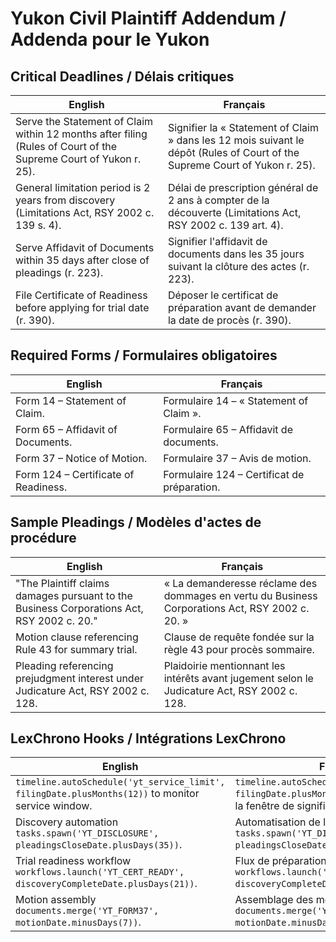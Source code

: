 # Yukon Civil Plaintiff Addendum / Addenda pour le Yukon

## Critical Deadlines / Délais critiques
| English | Français |
| --- | --- |
| Serve the Statement of Claim within 12 months after filing (Rules of Court of the Supreme Court of Yukon r. 25). | Signifier la « Statement of Claim » dans les 12 mois suivant le dépôt (Rules of Court of the Supreme Court of Yukon r. 25). |
| General limitation period is 2 years from discovery (Limitations Act, RSY 2002 c. 139 s. 4). | Délai de prescription général de 2 ans à compter de la découverte (Limitations Act, RSY 2002 c. 139 art. 4). |
| Serve Affidavit of Documents within 35 days after close of pleadings (r. 223). | Signifier l'affidavit de documents dans les 35 jours suivant la clôture des actes (r. 223). |
| File Certificate of Readiness before applying for trial date (r. 390). | Déposer le certificat de préparation avant de demander la date de procès (r. 390). |

## Required Forms / Formulaires obligatoires
| English | Français |
| --- | --- |
| Form 14 – Statement of Claim. | Formulaire 14 – « Statement of Claim ». |
| Form 65 – Affidavit of Documents. | Formulaire 65 – Affidavit de documents. |
| Form 37 – Notice of Motion. | Formulaire 37 – Avis de motion. |
| Form 124 – Certificate of Readiness. | Formulaire 124 – Certificat de préparation. |

## Sample Pleadings / Modèles d'actes de procédure
| English | Français |
| --- | --- |
| "The Plaintiff claims damages pursuant to the Business Corporations Act, RSY 2002 c. 20." | « La demanderesse réclame des dommages en vertu du Business Corporations Act, RSY 2002 c. 20. » |
| Motion clause referencing Rule 43 for summary trial. | Clause de requête fondée sur la règle 43 pour procès sommaire. |
| Pleading referencing prejudgment interest under Judicature Act, RSY 2002 c. 128. | Plaidoirie mentionnant les intérêts avant jugement selon le Judicature Act, RSY 2002 c. 128. |

## LexChrono Hooks / Intégrations LexChrono
| English | Français |
| --- | --- |
| `timeline.autoSchedule('yt_service_limit', filingDate.plusMonths(12))` to monitor service window. | `timeline.autoSchedule('yt_service_limit', filingDate.plusMonths(12))` pour surveiller la fenêtre de signification. |
| Discovery automation `tasks.spawn('YT_DISCLOSURE', pleadingsCloseDate.plusDays(35))`. | Automatisation de la communication `tasks.spawn('YT_DISCLOSURE', pleadingsCloseDate.plusDays(35))`. |
| Trial readiness workflow `workflows.launch('YT_CERT_READY', discoveryCompleteDate.plusDays(21))`. | Flux de préparation `workflows.launch('YT_CERT_READY', discoveryCompleteDate.plusDays(21))`. |
| Motion assembly `documents.merge('YT_FORM37', motionDate.minusDays(7))`. | Assemblage des motions `documents.merge('YT_FORM37', motionDate.minusDays(7))`. |
